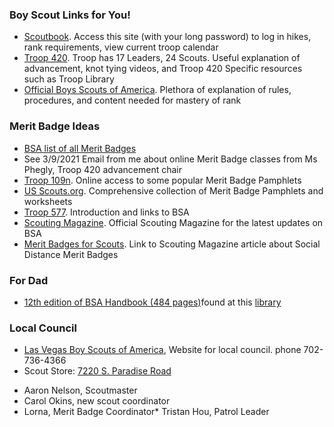 
### Boy Scout Links for You!

- [Scoutbook](https://scoutbook.scouting.org/).  Access this site (with your long password) to log in hikes, rank requirements, view current troop calendar 
- [Troop 420](https://www.hendersontroop420.com).  Troop has 17 Leaders, 24 Scouts.  Useful explanation of advancement, knot tying videos, and Troop 420 Specific resources such as Troop Library
- [Official Boys Scouts of America](https://www.scouting.org).  Plethora of explanation of rules, procedures, and content needed for mastery of rank

### Merit Badge Ideas
- [BSA list of all Merit Badges](https://www.scouting.org/programs/scouts-bsa/advancement-and-awards/merit-badges/-)
- See 3/9/2021 Email from me about online Merit Badge classes from Ms Phegly, Troop 420 advancement chair
- [Troop 109n](https://www.troop109nj.com/merit-badge-library/). Online access to some popular Merit Badge Pamphlets
- [US Scouts.org](http://usscouts.org/mb/worksheets/list.asp).  Comprehensive collection of Merit Badge Pamphlets and worksheets
- [Troop 577](https://troop577wichita.weebly.com/- ). Introduction and links to BSA
- [Scouting Magazine](https://scoutingmagazine.org/).  Official Scouting Magazine for the latest updates on BSA 
- [Merit Badges for Scouts](https://blog.scoutingmagazine.org/2020/03/20/merit-badges-for-social-distancing). Link to Scouting Magazine article about Social Distance Merit Badges

### For Dad

- [12th edition of BSA Handbook (484 pages)](https://app.box.com/s/jh6w0v5yz4e1rl1nr1zg-)found at this [library](https://troop501.net/library/)

### Local Council 
- [Las Vegas Boy Scouts of America](https://lvacbsa.org/), Website for local council. phone 702-736-4366
- Scout Store: [7220 S. Paradise Road](https://lvacbsa.org/trading-post/)
 

* Aaron Nelson, Scoutmaster
* Carol Okins, new scout coordinator
* Lorna, Merit Badge Coordinator* Tristan Hou, Patrol Leader




